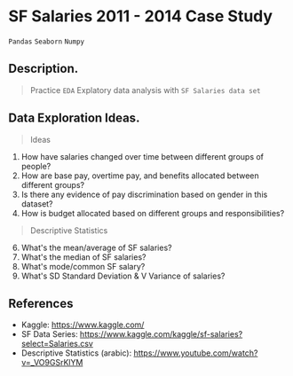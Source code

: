 # SF Salaries 2011 - 2014 Case Study
 `Pandas` `Seaborn` `Numpy`
## Description.
> Practice `EDA` Explatory data analysis with `SF Salaries data set`
## Data Exploration Ideas.
> Ideas
1. How have salaries changed over time between different groups of people?
2. How are base pay, overtime pay, and benefits allocated between different groups?
3. Is there any evidence of pay discrimination based on gender in this dataset?
4. How is budget allocated based on different groups and responsibilities?
> Descriptive Statistics
6. What's the mean/average of SF salaries?
7. What's the median of SF salaries?
8. What's mode/common SF salary?
9. What's SD Standard Deviation & V Variance of salaries?

## References
* Kaggle: https://www.kaggle.com/
* SF Data Series: https://www.kaggle.com/kaggle/sf-salaries?select=Salaries.csv
* Descriptive Statistics (arabic): https://www.youtube.com/watch?v=_VO9GSrKlYM
